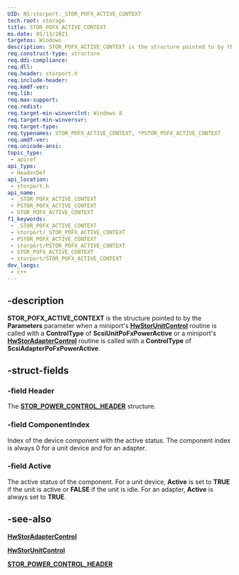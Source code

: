 ```yaml
---
UID: NS:storport._STOR_POFX_ACTIVE_CONTEXT
tech.root: storage
title: STOR_POFX_ACTIVE_CONTEXT
ms.date: 05/13/2021
targetos: Windows
description: STOR_POFX_ACTIVE_CONTEXT is the structure pointed to by the Parameters parameter when a miniport's HwStorUnitControl routine is called with a ControlType of ScsiUnitPoFxPowerActive or a miniport's HwStorAdapterControl routine is called with a ControlType of ScsiAdapterPoFxPowerActive.
req.construct-type: structure
req.ddi-compliance: 
req.dll: 
req.header: storport.h
req.include-header: 
req.kmdf-ver: 
req.lib: 
req.max-support: 
req.redist: 
req.target-min-winverclnt: Windows 8
req.target-min-winversvr: 
req.target-type: 
req.typenames: STOR_POFX_ACTIVE_CONTEXT, *PSTOR_POFX_ACTIVE_CONTEXT
req.umdf-ver: 
req.unicode-ansi: 
topic_type:
 - apiref
api_type:
 - HeaderDef
api_location:
 - storport.h
api_name:
 - _STOR_POFX_ACTIVE_CONTEXT
 - PSTOR_POFX_ACTIVE_CONTEXT
 - STOR_POFX_ACTIVE_CONTEXT
f1_keywords:
 - _STOR_POFX_ACTIVE_CONTEXT
 - storport/_STOR_POFX_ACTIVE_CONTEXT
 - PSTOR_POFX_ACTIVE_CONTEXT
 - storport/PSTOR_POFX_ACTIVE_CONTEXT
 - STOR_POFX_ACTIVE_CONTEXT
 - storport/STOR_POFX_ACTIVE_CONTEXT
dev_langs:
 - c++
---
```


## -description

**STOR_POFX_ACTIVE_CONTEXT** is the structure pointed to by the **Parameters** parameter when a miniport's [**HwStorUnitControl**](nc-storport-hw_unit_control.md) routine is called with a **ControlType** of **ScsiUnitPoFxPowerActive** or a miniport's [**HwStorAdapterControl**](nc-storport-hw_adapter_control.md) routine is called with a **ControlType** of **ScsiAdapterPoFxPowerActive**.

## -struct-fields

### -field Header

The [**STOR_POWER_CONTROL_HEADER**](ns-storport-stor_power_control_header.md) structure.

### -field ComponentIndex

Index of the device component with the active status. The component index is always 0 for a unit device and for an adapter.

### -field Active

The active status of the component. For a unit device, **Active** is set to **TRUE** if the unit is active or **FALSE** if the unit is idle. For an adapter, **Active** is always set to **TRUE**.

## -see-also

[**HwStorAdapterControl**](nc-storport-hw_adapter_control.md)

[**HwStorUnitControl**](nc-storport-hw_unit_control.md)

[**STOR_POWER_CONTROL_HEADER**](ns-storport-stor_power_control_header.md)
